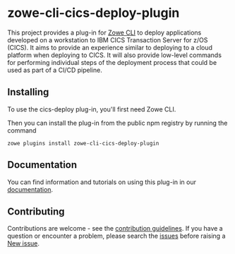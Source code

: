 # zowe-cli-cics-deploy-plugin

This project provides a plug-in for [Zowe CLI](https://github.com/zowe/zowe-cli) to deploy applications developed on a workstation to IBM CICS Transaction Server for z/OS (CICS). It aims to provide an experience similar to deploying to a cloud platform when deploying to CICS. It will also provide low-level commands for performing individual steps of the deployment process that could be used as part of a CI/CD pipeline.

## Installing

To use the cics-deploy plug-in, you'll first need Zowe CLI.

Then you can install the plug-in from the public npm registry by running the command
```
zowe plugins install zowe-cli-cics-deploy-plugin
```

## Documentation

You can find information and tutorials on using this plug-in in our [documentation](https://ibm.github.io/zowe-cli-cics-deploy-plugin/index.html).

## Contributing

Contributions are welcome - see the [contribution guidelines](CONTRIBUTING.md). If you have a question or encounter a problem, please search the [issues](https://github.com/IBM/zowe-cli-cics-deploy-plugin/issues) before raising a [New issue](https://github.com/IBM/zowe-cli-cics-deploy-plugin/issues/new).
